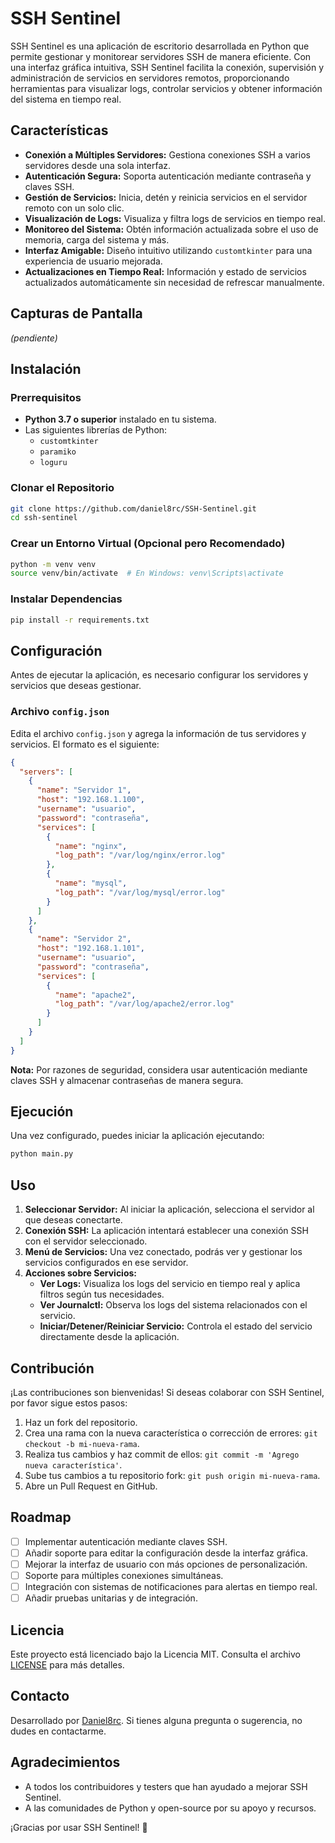 # SSH Sentinel

SSH Sentinel es una aplicación de escritorio desarrollada en Python que permite gestionar y monitorear servidores SSH de manera eficiente. Con una interfaz gráfica intuitiva, SSH Sentinel facilita la conexión, supervisión y administración de servicios en servidores remotos, proporcionando herramientas para visualizar logs, controlar servicios y obtener información del sistema en tiempo real.

## Características

- **Conexión a Múltiples Servidores:** Gestiona conexiones SSH a varios servidores desde una sola interfaz.
- **Autenticación Segura:** Soporta autenticación mediante contraseña y claves SSH.
- **Gestión de Servicios:** Inicia, detén y reinicia servicios en el servidor remoto con un solo clic.
- **Visualización de Logs:** Visualiza y filtra logs de servicios en tiempo real.
- **Monitoreo del Sistema:** Obtén información actualizada sobre el uso de memoria, carga del sistema y más.
- **Interfaz Amigable:** Diseño intuitivo utilizando `customtkinter` para una experiencia de usuario mejorada.
- **Actualizaciones en Tiempo Real:** Información y estado de servicios actualizados automáticamente sin necesidad de refrescar manualmente.

## Capturas de Pantalla

_(pendiente)_

## Instalación

### Prerrequisitos

- **Python 3.7 o superior** instalado en tu sistema.
- Las siguientes librerías de Python:
  - `customtkinter`
  - `paramiko`
  - `loguru`

### Clonar el Repositorio

```bash
git clone https://github.com/daniel8rc/SSH-Sentinel.git
cd ssh-sentinel
```

### Crear un Entorno Virtual (Opcional pero Recomendado)

```bash
python -m venv venv
source venv/bin/activate  # En Windows: venv\Scripts\activate
```

### Instalar Dependencias

```bash
pip install -r requirements.txt
```

## Configuración

Antes de ejecutar la aplicación, es necesario configurar los servidores y servicios que deseas gestionar.

### Archivo `config.json`

Edita el archivo `config.json` y agrega la información de tus servidores y servicios. El formato es el siguiente:

```json
{
  "servers": [
    {
      "name": "Servidor 1",
      "host": "192.168.1.100",
      "username": "usuario",
      "password": "contraseña",
      "services": [
        {
          "name": "nginx",
          "log_path": "/var/log/nginx/error.log"
        },
        {
          "name": "mysql",
          "log_path": "/var/log/mysql/error.log"
        }
      ]
    },
    {
      "name": "Servidor 2",
      "host": "192.168.1.101",
      "username": "usuario",
      "password": "contraseña",
      "services": [
        {
          "name": "apache2",
          "log_path": "/var/log/apache2/error.log"
        }
      ]
    }
  ]
}
```

**Nota:** Por razones de seguridad, considera usar autenticación mediante claves SSH y almacenar contraseñas de manera segura.

## Ejecución

Una vez configurado, puedes iniciar la aplicación ejecutando:

```bash
python main.py
```

## Uso

1. **Seleccionar Servidor:** Al iniciar la aplicación, selecciona el servidor al que deseas conectarte.
2. **Conexión SSH:** La aplicación intentará establecer una conexión SSH con el servidor seleccionado.
3. **Menú de Servicios:** Una vez conectado, podrás ver y gestionar los servicios configurados en ese servidor.
4. **Acciones sobre Servicios:**
   - **Ver Logs:** Visualiza los logs del servicio en tiempo real y aplica filtros según tus necesidades.
   - **Ver Journalctl:** Observa los logs del sistema relacionados con el servicio.
   - **Iniciar/Detener/Reiniciar Servicio:** Controla el estado del servicio directamente desde la aplicación.

## Contribución

¡Las contribuciones son bienvenidas! Si deseas colaborar con SSH Sentinel, por favor sigue estos pasos:

1. Haz un fork del repositorio.
2. Crea una rama con la nueva característica o corrección de errores: `git checkout -b mi-nueva-rama`.
3. Realiza tus cambios y haz commit de ellos: `git commit -m 'Agrego nueva característica'`.
4. Sube tus cambios a tu repositorio fork: `git push origin mi-nueva-rama`.
5. Abre un Pull Request en GitHub.

## Roadmap

- [ ] Implementar autenticación mediante claves SSH.
- [ ] Añadir soporte para editar la configuración desde la interfaz gráfica.
- [ ] Mejorar la interfaz de usuario con más opciones de personalización.
- [ ] Soporte para múltiples conexiones simultáneas.
- [ ] Integración con sistemas de notificaciones para alertas en tiempo real.
- [ ] Añadir pruebas unitarias y de integración.

## Licencia

Este proyecto está licenciado bajo la Licencia MIT. Consulta el archivo [LICENSE](LICENSE) para más detalles.

## Contacto

Desarrollado por [Daniel8rc](https://github.com/daniel8rc). Si tienes alguna pregunta o sugerencia, no dudes en contactarme.

## Agradecimientos

- A todos los contribuidores y testers que han ayudado a mejorar SSH Sentinel.
- A las comunidades de Python y open-source por su apoyo y recursos.

¡Gracias por usar SSH Sentinel! 🚀
